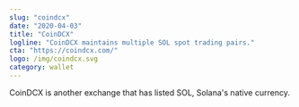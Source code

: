 ```yaml
---
slug: "coindcx"
date: "2020-04-03"
title: "CoinDCX"
logline: "CoinDCX maintains multiple SOL spot trading pairs."
cta: "https://coindcx.com/"
logo: /img/coindcx.svg
category: wallet
---
```


CoinDCX is another exchange that has listed SOL, Solana's native currency.
